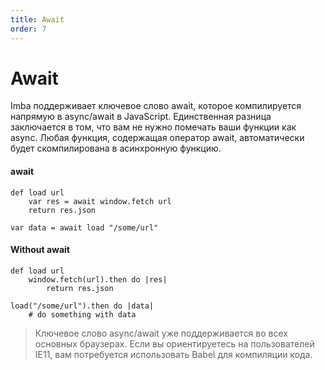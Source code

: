 ```yaml
---
title: Await
order: 7
---
```


# Await

Imba поддерживает ключевое слово await, которое компилируется напрямую в async/await в JavaScript. Единственная разница заключается в том, что вам не нужно помечать ваши функции как async. Любая функция, содержащая оператор await, автоматически будет скомпилирована в асинхронную функцию.


#### await
```imba
def load url
    var res = await window.fetch url
    return res.json

var data = await load "/some/url"
```

#### Without await
```imba
def load url
    window.fetch(url).then do |res|
        return res.json

load("/some/url").then do |data|
    # do something with data
```

> Ключевое слово async/await уже поддерживается во всех основных браузерах. Если вы ориентируетесь на пользователей IE11, вам потребуется использовать Babel для компиляции кода.
